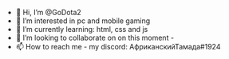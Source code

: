 - 👋 Hi, I’m @GoDota2
- 👀 I’m interested in pc and mobile gaming
- 🌱 I’m currently learning: html, css and js
- 💞️ I’m looking to collaborate on on this moment -
- 📫 How to reach me - my discord: АфриканскийТамада#1924

<!---
GoDota2/GoDota2 is a ✨ special ✨ repository because its `README.md` (this file) appears on your GitHub profile.
You can click the Preview link to take a look at your changes.
--->
